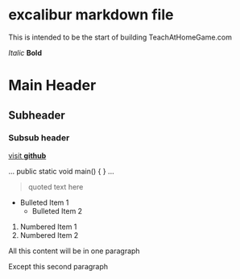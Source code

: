 # excalibur markdown file 

This is intended to be the start of building TeachAtHomeGame.com

_Italic_
**Bold**

# Main Header

## Subheader

### Subsub header

[visit **github**](http://github.com)

...
public static void main() {
}
...

> quoted text here

- Bulleted Item 1
  - Bulleted Item 2

1. Numbered Item 1
2. Numbered Item 2

All this content
will be in one paragraph

Except this 
second paragraph

